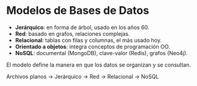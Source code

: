 # Modelos de Bases de Datos

- **Jerárquico**: en forma de árbol, usado en los años 60.
- **Red**: basado en grafos, relaciones complejas.
- **Relacional**: tablas con filas y columnas, el más usado hoy.
- **Orientado a objetos**: integra conceptos de programación OO.
- **NoSQL**: documental (MongoDB), clave-valor (Redis), grafos (Neo4j).

El modelo define la manera en que los datos se organizan y se consultan.


Archivos planos → Jerárquico → Red → Relacional → NoSQL
